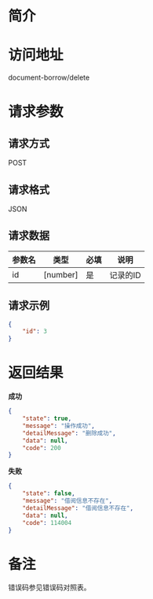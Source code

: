 # 简介

# 访问地址
document-borrow/delete

# 请求参数

## 请求方式
POST

## 请求格式
JSON

## 请求数据
|参数名|类型|必填|说明|
|-|-|-|-|
|id|[number]|是|记录的ID|

## 请求示例
```json
{
	"id": 3
}
```

# 返回结果
**成功**
```json
{
    "state": true,
    "message": "操作成功",
    "detailMessage": "删除成功",
    "data": null,
    "code": 200
}
```

**失败**
```json
{
    "state": false,
    "message": "借阅信息不存在",
    "detailMessage": "借阅信息不存在",
    "data": null,
    "code": 114004
}
```

# 备注
错误码参见错误码对照表。